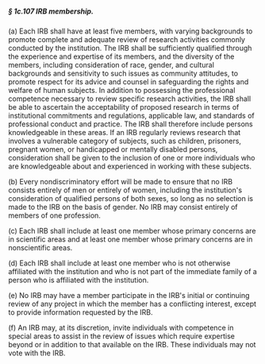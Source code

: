 ##### § 1c.107 IRB membership. #####

(a) Each IRB shall have at least five members, with varying backgrounds to promote complete and adequate review of research activities commonly conducted by the institution. The IRB shall be sufficiently qualified through the experience and expertise of its members, and the diversity of the members, including consideration of race, gender, and cultural backgrounds and sensitivity to such issues as community attitudes, to promote respect for its advice and counsel in safeguarding the rights and welfare of human subjects. In addition to possessing the professional competence necessary to review specific research activities, the IRB shall be able to ascertain the acceptability of proposed research in terms of institutional commitments and regulations, applicable law, and standards of professional conduct and practice. The IRB shall therefore include persons knowledgeable in these areas. If an IRB regularly reviews research that involves a vulnerable category of subjects, such as children, prisoners, pregnant women, or handicapped or mentally disabled persons, consideration shall be given to the inclusion of one or more individuals who are knowledgeable about and experienced in working with these subjects.

(b) Every nondiscriminatory effort will be made to ensure that no IRB consists entirely of men or entirely of women, including the institution's consideration of qualified persons of both sexes, so long as no selection is made to the IRB on the basis of gender. No IRB may consist entirely of members of one profession.

(c) Each IRB shall include at least one member whose primary concerns are in scientific areas and at least one member whose primary concerns are in nonscientific areas.

(d) Each IRB shall include at least one member who is not otherwise affiliated with the institution and who is not part of the immediate family of a person who is affiliated with the institution.

(e) No IRB may have a member participate in the IRB's initial or continuing review of any project in which the member has a conflicting interest, except to provide information requested by the IRB.

(f) An IRB may, at its discretion, invite individuals with competence in special areas to assist in the review of issues which require expertise beyond or in addition to that available on the IRB. These individuals may not vote with the IRB.